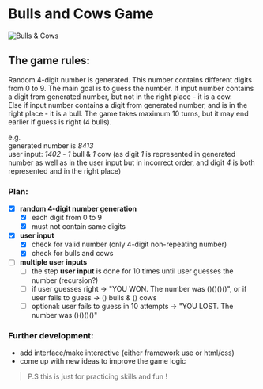 # Bulls and Cows Game
![Bulls & Cows](https://repository-images.githubusercontent.com/558048734/9675e878-71d3-4328-9108-5658ed0e69de)
## The game rules:
Random 4-digit number is generated. This number contains different digits from 0 to 9. The main goal is to guess the number. If input number contains a digit from generated number, but not in the right place - it is a cow.  
Else if input number contains a digit from generated number, and is in the right place - it is a bull. The game takes maximum 10 turns, but it may end earlier if guess is right (4 bulls).

e.g.  
generated number is *8413*  
user input: *1402* - *1* bull & *1* cow (as digit *1* is represented in generated number as well as in the user input but in incorrect order, and digit *4* is both represented and in the right place)
### Plan:
- [x] **random 4-digit number generation**
  - [x] each digit from 0 to 9
  - [x] must not contain same digits
- [x] **user input**
  - [x] check for valid number (only 4-digit non-repeating number)
  - [x] check for bulls and cows
- [ ] **multiple user inputs**
  - [ ] the step **user input** is done for 10 times until user guesses the number (recursion?)
  - [ ] if user guesses right -> "YOU WON. The number was ()()()()", or if user fails to guess -> () bulls & () cows
  - [ ] optional: user fails to guess in 10 attempts -> "YOU LOST. The number was ()()()()"
### Further development:
* add interface/make interactive (either framework use or html/css)
* come up with new ideas to improve the game logic


> P.S this is just for practicing skills and fun !
